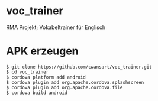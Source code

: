 # voc_trainer
RMA Projekt; Vokabeltrainer für Englisch

# APK erzeugen
```
$ git clone https://github.com/cwansart/voc_trainer.git
$ cd voc_trainer
$ cordova platform add android
$ cordova plugin add org.apache.cordova.splashscreen
$ cordova plugin add org.apache.cordova.file
$ cordova build android
```
